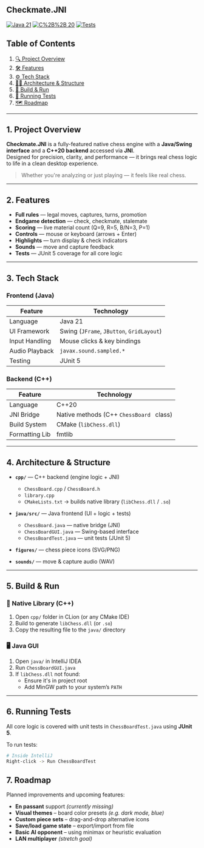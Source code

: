 ## Checkmate.JNI

[![Java 21](https://img.shields.io/badge/Java-21-red?logo=java)](https://www.oracle.com/java/) [![C%2B%2B 20](https://img.shields.io/badge/C%2B%2B-20-blue?logo=c%2B%2B)](https://isocpp.org/) [![Tests](https://img.shields.io/badge/JUnit–5-passing-brightgreen.svg)](https://junit.org/)

## Table of Contents

1. [🔍 Project Overview](#1-project-overview)  
2. [🛠️ Features](#2-features)  
3. [⚙️ Tech Stack](#3-tech-stack)  
4. [🧱📁 Architecture & Structure](#4-architecture--structure)  
5. [🚀 Build & Run](#5-build--run)  
6. [🧪 Running Tests](#6-running-tests)  
7. [🗺️ Roadmap](#7-roadmap)


---

## 1. Project Overview

**Checkmate.JNI** is a fully-featured native chess engine with a **Java/Swing interface** and a **C++20 backend** accessed via **JNI**.  
Designed for precision, clarity, and performance — it brings real chess logic to life in a clean desktop experience.

> Whether you're analyzing or just playing — it feels like real chess.


---

## 2. Features

- **Full rules** — legal moves, captures, turns, promotion  
- **Endgame detection** — check, checkmate, stalemate  
- **Scoring** — live material count (Q=9, R=5, B/N=3, P=1)  
- **Controls** — mouse or keyboard (arrows + Enter)  
- **Highlights** — turn display & check indicators  
- **Sounds** — move and capture feedback  
- **Tests** — JUnit 5 coverage for all core logic


---
## 3. Tech Stack

### Frontend (Java)

| Feature           | Technology                                |
|-------------------|-------------------------------------------|
| Language          | Java 21                                   |
| UI Framework      | Swing (`JFrame`, `JButton`, `GridLayout`) |
| Input Handling    | Mouse clicks & key bindings               |
| Audio Playback    | `javax.sound.sampled.*`                   |
| Testing           | JUnit 5                                   |

### Backend (C++)

| Feature           | Technology                                |
|-------------------|-------------------------------------------|
| Language          | C++20                                     |
| JNI Bridge        | Native methods (C++ `ChessBoard ` class)       |
| Build System      | CMake (`libChess.dll`)        |
| Formatting Lib    | fmtlib                                    |


---

## 4. Architecture & Structure

- **`cpp/`** — C++ backend (engine logic + JNI)
  - `ChessBoard.cpp` / `ChessBoard.h`
  - `library.cpp`
  - `CMakeLists.txt` → builds native library (`libChess.dll` / `.so`)

- **`java/src/`** — Java frontend (UI + logic + tests)
  - `ChessBoard.java` — native bridge (JNI)
  - `ChessBoardGUI.java` — Swing-based interface
  - `ChessBoardTest.java` — unit tests (JUnit 5)

- **`figures/`** — chess piece icons (SVG/PNG)  
- **`sounds/`** — move & capture audio (WAV)


---

## 5. Build & Run

### 🧩 Native Library (C++)
1. Open `cpp/` folder in CLion (or any CMake IDE)
2. Build to generate `libChess.dll` (or `.so`)
3. Copy the resulting file to the `java/` directory

### 🖥️ Java GUI
1. Open `java/` in IntelliJ IDEA
2. Run `ChessBoardGUI.java`
3. If `libChess.dll` not found:
   - Ensure it's in project root
   - Add MinGW path to your system’s `PATH`

---

## 6. Running Tests

All core logic is covered with unit tests in `ChessBoardTest.java` using **JUnit 5**.

To run tests:

```bash
# Inside IntelliJ
Right-click -> Run ChessBoardTest
```

## 7. Roadmap

Planned improvements and upcoming features:

- **En passant** support *(currently missing)*
-  **Visual themes** – board color presets *(e.g. dark mode, blue)*
-  **Custom piece sets** – drag-and-drop alternative icons
-  **Save/load game state** – export/import from file
-  **Basic AI opponent** – using minimax or heuristic evaluation
-  **LAN multiplayer** *(stretch goal)*

